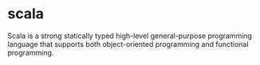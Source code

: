 # scala
Scala is a strong statically typed high-level general-purpose programming language that supports both object-oriented programming and functional programming.
